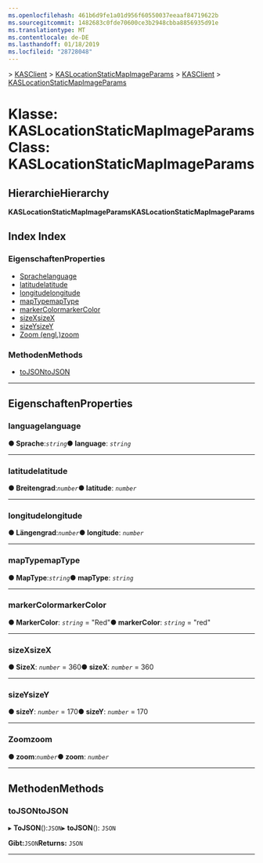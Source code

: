 ```yaml
---
ms.openlocfilehash: 461b6d9fe1a01d956f60550037eeaaf84719622b
ms.sourcegitcommit: 1482683c0fde70600ce3b2948cbba8856935d91e
ms.translationtype: MT
ms.contentlocale: de-DE
ms.lasthandoff: 01/18/2019
ms.locfileid: "28728048"
---
```

<span data-ttu-id="3d88d-101">[](../README.md) > [KASClient](../modules/kasclient.md) > [KASLocationStaticMapImageParams](../classes/kasclient.kaslocationstaticmapimageparams.md)</span><span class="sxs-lookup"><span data-stu-id="3d88d-101">[](../README.md) > [KASClient](../modules/kasclient.md) > [KASLocationStaticMapImageParams](../classes/kasclient.kaslocationstaticmapimageparams.md)</span></span>

# <a name="class-kaslocationstaticmapimageparams"></a><span data-ttu-id="3d88d-102">Klasse: KASLocationStaticMapImageParams</span><span class="sxs-lookup"><span data-stu-id="3d88d-102">Class: KASLocationStaticMapImageParams</span></span>

## <a name="hierarchy"></a><span data-ttu-id="3d88d-103">Hierarchie</span><span class="sxs-lookup"><span data-stu-id="3d88d-103">Hierarchy</span></span>

<span data-ttu-id="3d88d-104">**KASLocationStaticMapImageParams**</span><span class="sxs-lookup"><span data-stu-id="3d88d-104">**KASLocationStaticMapImageParams**</span></span>

## <a name="index"></a><span data-ttu-id="3d88d-105">Index </span><span class="sxs-lookup"><span data-stu-id="3d88d-105">Index</span></span>

### <a name="properties"></a><span data-ttu-id="3d88d-106">Eigenschaften</span><span class="sxs-lookup"><span data-stu-id="3d88d-106">Properties</span></span>

* [<span data-ttu-id="3d88d-107">Sprache</span><span class="sxs-lookup"><span data-stu-id="3d88d-107">language</span></span>](kasclient.kaslocationstaticmapimageparams.md#language)
* [<span data-ttu-id="3d88d-108">latitude</span><span class="sxs-lookup"><span data-stu-id="3d88d-108">latitude</span></span>](kasclient.kaslocationstaticmapimageparams.md#latitude)
* [<span data-ttu-id="3d88d-109">longitude</span><span class="sxs-lookup"><span data-stu-id="3d88d-109">longitude</span></span>](kasclient.kaslocationstaticmapimageparams.md#longitude)
* [<span data-ttu-id="3d88d-110">mapType</span><span class="sxs-lookup"><span data-stu-id="3d88d-110">mapType</span></span>](kasclient.kaslocationstaticmapimageparams.md#maptype)
* [<span data-ttu-id="3d88d-111">markerColor</span><span class="sxs-lookup"><span data-stu-id="3d88d-111">markerColor</span></span>](kasclient.kaslocationstaticmapimageparams.md#markercolor)
* [<span data-ttu-id="3d88d-112">sizeX</span><span class="sxs-lookup"><span data-stu-id="3d88d-112">sizeX</span></span>](kasclient.kaslocationstaticmapimageparams.md#sizex)
* [<span data-ttu-id="3d88d-113">sizeY</span><span class="sxs-lookup"><span data-stu-id="3d88d-113">sizeY</span></span>](kasclient.kaslocationstaticmapimageparams.md#sizey)
* [<span data-ttu-id="3d88d-114">Zoom (engl.)</span><span class="sxs-lookup"><span data-stu-id="3d88d-114">zoom</span></span>](kasclient.kaslocationstaticmapimageparams.md#zoom)
### <a name="methods"></a><span data-ttu-id="3d88d-115">Methoden</span><span class="sxs-lookup"><span data-stu-id="3d88d-115">Methods</span></span>

* [<span data-ttu-id="3d88d-116">toJSON</span><span class="sxs-lookup"><span data-stu-id="3d88d-116">toJSON</span></span>](kasclient.kaslocationstaticmapimageparams.md#tojson)

---

## <a name="properties"></a><span data-ttu-id="3d88d-117">Eigenschaften</span><span class="sxs-lookup"><span data-stu-id="3d88d-117">Properties</span></span>

<a id="language"></a>

###  <a name="language"></a><span data-ttu-id="3d88d-118">language</span><span class="sxs-lookup"><span data-stu-id="3d88d-118">language</span></span>

<span data-ttu-id="3d88d-119">**● Sprache**:*`string`*</span><span class="sxs-lookup"><span data-stu-id="3d88d-119">**● language**: *`string`*</span></span>

___

<a id="latitude"></a>

###  <a name="latitude"></a><span data-ttu-id="3d88d-120">latitude</span><span class="sxs-lookup"><span data-stu-id="3d88d-120">latitude</span></span>

<span data-ttu-id="3d88d-121">**● Breitengrad**:*`number`*</span><span class="sxs-lookup"><span data-stu-id="3d88d-121">**● latitude**: *`number`*</span></span>

___

<a id="longitude"></a>

###  <a name="longitude"></a><span data-ttu-id="3d88d-122">longitude</span><span class="sxs-lookup"><span data-stu-id="3d88d-122">longitude</span></span>

<span data-ttu-id="3d88d-123">**● Längengrad**:*`number`*</span><span class="sxs-lookup"><span data-stu-id="3d88d-123">**● longitude**: *`number`*</span></span>

___

<a id="maptype"></a>

###  <a name="maptype"></a><span data-ttu-id="3d88d-124">mapType</span><span class="sxs-lookup"><span data-stu-id="3d88d-124">mapType</span></span>

<span data-ttu-id="3d88d-125">**● MapType**:*`string`*</span><span class="sxs-lookup"><span data-stu-id="3d88d-125">**● mapType**: *`string`*</span></span>

___

<a id="markercolor"></a>

###  <a name="markercolor"></a><span data-ttu-id="3d88d-126">markerColor</span><span class="sxs-lookup"><span data-stu-id="3d88d-126">markerColor</span></span>

<span data-ttu-id="3d88d-127">**● MarkerColor**: *`string`* = "Red"</span><span class="sxs-lookup"><span data-stu-id="3d88d-127">**● markerColor**: *`string`* = "red"</span></span>

___

<a id="sizex"></a>

###  <a name="sizex"></a><span data-ttu-id="3d88d-128">sizeX</span><span class="sxs-lookup"><span data-stu-id="3d88d-128">sizeX</span></span>

<span data-ttu-id="3d88d-129">**● SizeX**: *`number`* = 360</span><span class="sxs-lookup"><span data-stu-id="3d88d-129">**● sizeX**: *`number`* = 360</span></span>

___

<a id="sizey"></a>

###  <a name="sizey"></a><span data-ttu-id="3d88d-130">sizeY</span><span class="sxs-lookup"><span data-stu-id="3d88d-130">sizeY</span></span>

<span data-ttu-id="3d88d-131">**● sizeY**: *`number`* = 170</span><span class="sxs-lookup"><span data-stu-id="3d88d-131">**● sizeY**: *`number`* = 170</span></span>

___

<a id="zoom"></a>

###  <a name="zoom"></a><span data-ttu-id="3d88d-132">Zoom</span><span class="sxs-lookup"><span data-stu-id="3d88d-132">zoom</span></span>

<span data-ttu-id="3d88d-133">**● zoom**:*`number`*</span><span class="sxs-lookup"><span data-stu-id="3d88d-133">**● zoom**: *`number`*</span></span>

___

## <a name="methods"></a><span data-ttu-id="3d88d-134">Methoden</span><span class="sxs-lookup"><span data-stu-id="3d88d-134">Methods</span></span>

<a id="tojson"></a>

###  <a name="tojson"></a><span data-ttu-id="3d88d-135">toJSON</span><span class="sxs-lookup"><span data-stu-id="3d88d-135">toJSON</span></span>

<span data-ttu-id="3d88d-136">▸ **ToJSON**():`JSON`</span><span class="sxs-lookup"><span data-stu-id="3d88d-136">▸ **toJSON**(): `JSON`</span></span>

<span data-ttu-id="3d88d-137">**Gibt:**`JSON`</span><span class="sxs-lookup"><span data-stu-id="3d88d-137">**Returns:** `JSON`</span></span>

___

